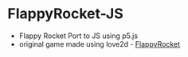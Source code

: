 # FlappyRocket-JS

- Flappy Rocket Port to JS using p5.js 
- original game made using love2d - [FlappyRocket](https://github.com/sriramshiyam/FlappyRocket)

